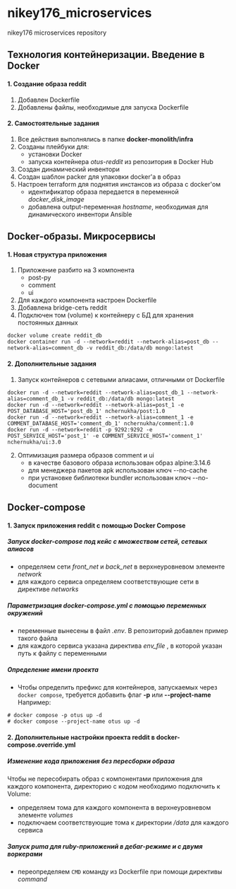 # nikey176_microservices
nikey176 microservices repository

Технология контейнеризации. Введение в Docker
---
#### 1. Создание образа reddit
1. Добавлен Dockerfile
2. Добавлены файлы, необходимые для запуска Dockerfile

#### 2. Самостоятельные задания
1. Все действия выполнялись в папке **docker-monolith/infra**
2. Созданы плейбуки для:  
   - установки Docker  
   - запуска контейнера _otus-reddit_ из репозитория в Docker Hub  
3. Создан динамический инвентори
4. Создан шаблон packer для упаковки docker'а в образ
5. Настроен terraform для поднятия инстансов из образа с docker'ом  
   - идентификатор образа передается в переменной _docker_disk_image_  
   - добавлена output-переменная _hostname_, необходимая для динамического инвентори Ansible  

Docker-образы. Микросервисы
---
#### 1. Новая структура приложения
1. Приложение разбито на 3 компонента
   - post-py
   - comment
   - ui
2. Для каждого компонента настроен Dockerfile
3. Добавлена bridge-сеть reddit
4. Подключен том (volume) к контейнеру с БД для хранения постоянных данных
```
docker volume create reddit_db
docker container run -d --network=reddit --network-alias=post_db --network-alias=comment_db -v reddit_db:/data/db mongo:latest
```
#### 2. Дополнительные задания
1. Запуск контейнеров с сетевыми алиасами, отличными от Dockerfile
```
docker run -d --network=reddit --network-alias=post_db_1 --network-alias=comment_db_1 -v reddit_db:/data/db mongo:latest
docker run -d --network=reddit --network-alias=post_1 -e POST_DATABASE_HOST='post_db_1' nchernukha/post:1.0
docker run -d --network=reddit --network-alias=comment_1 -e COMMENT_DATABASE_HOST='comment_db_1' nchernukha/comment:1.0
docker run -d --network=reddit -p 9292:9292 -e POST_SERVICE_HOST='post_1' -e COMMENT_SERVICE_HOST='comment_1' nchernukha/ui:3.0
```
2. Оптимизация размера образов comment и ui
   - в качестве базового образа использован образ alpine:3.14.6
   - для менеджера пакетов apk использован ключ --no-cache
   - при установке библиотеки bundler использован ключ --no-document

Docker-compose
---
#### 1. Запуск приложения reddit с помощью Docker Compose
##### Запуск docker-compose под кейс с множеством сетей, сетевых алиасов
- определяем сети _front_net_ и _back_net_ в верхнеуровневом элементе _network_
- для каждого сервиса определяем соответствующие сети в директиве _networks_
##### Параметризация docker-compose.yml с помощью переменных окружений
- переменные вынесены в файл _.env_. В репозиторий добавлен пример такого файла
- для каждого сервиса указана директива _env_file_ , в которой указан путь к файлу с переменными
##### Определение имени проекта
- Чтобы определить префикс для контейнеров, запускаемых через `docker compose`, требуется добавить флаг **-p** или **--project-name**
Например:
```
# docker compose -p otus up -d
# docker compose --project-name otus up -d
```

#### 2. Дополнительные настройки проекта reddit в docker-compose.override.yml
##### Изменение кода приложения без пересборки образа
Чтобы не пересобирать образ с компонентами приложения для каждого компонента, директорию с кодом необходимо подключить к Volume:
- определяем тома для каждого компонента в верхнеуровневом элементе _volumes_
- подключаем соответствующие тома к директории _/data_ для каждого сервиса
##### Запуск puma для ruby-приложений в дебаг-режиме и с двумя воркерами
- переопределяем `CMD` команду из Dockerfile при помощи директивы _command_
